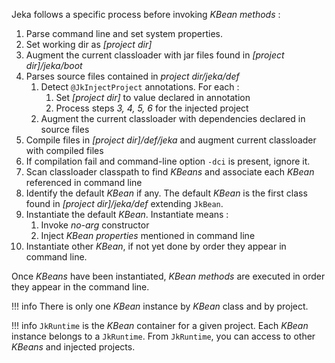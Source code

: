 Jeka follows a specific process before invoking _KBean methods_ :

1. Parse command line and set system properties.
2. Set working dir as _[project dir]_
3. Augment the current classloader with jar files found in _[project dir]/jeka/boot_
4. Parses source files contained in _project dir/jeka/def_
      1. Detect `@JkInjectProject` annotations. For each : 
         1. Set _[project dir]_ to value declared in annotation
         2. Process steps _3, 4, 5, 6_ for the injected project
      2. Augment the current classloader with dependencies declared in source files
5. Compile files in _[project dir]/def/jeka_ and augment current classloader with compiled files
6. If compilation fail and command-line option `-dci` is present, ignore it.
7. Scan classloader classpath to find _KBeans_ and associate each _KBean_ referenced in
   command line
8. Identify the default _KBean_ if any. The default _KBean_ is the first class found 
   in _[project dir]/jeka/def_ extending `JkBean`.
9. Instantiate the default _KBean_. Instantiate means :
      1. Invoke _no-arg_ constructor
      2. Inject _KBean properties_ mentioned in command line
10. Instantiate other _KBean_, if not yet done by order they appear in command line.

Once _KBeans_ have been instantiated, _KBean methods_ are executed in order they appear
in the command line.

!!! info
    There is only one _KBean_ instance by _KBean_ class and by project.

!!! info
    `JkRuntime` is the _KBean_ container for a given project. Each _KBean_ instance 
     belongs to a `JkRuntime`. From `JkRuntime`, you can access to other _KBeans_ 
     and injected projects.

